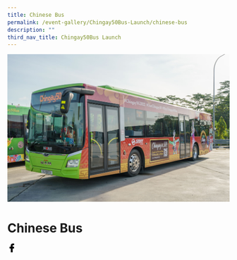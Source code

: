 ```yaml
---
title: Chinese Bus
permalink: /event-gallery/Chingay50Bus-Launch/chinese-bus
description: ""
third_nav_title: Chingay50Bus Launch
---
```

![Chinese Bus](/images/Event%20Gallery/Chingay50Bus%20Launch/SS-CGB%20(20%20of%20132)-01.jpg)

# **Chinese Bus**

<a href="http://www.facebook.com/sharer.php?u=http://www.chingay.gov.sg/image/event-gallery/chinese-bus" style="float:left;">
	<img src="/images/facebook.png" style="width:auto;height:20px;">
</a>